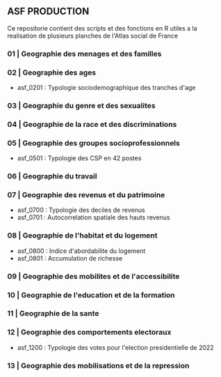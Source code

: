 ## ASF PRODUCTION

Ce repositorie contient des scripts et des fonctions en R utiles a la 
realisation de plusieurs planches de l'Atlas social de France

### 01 | Geographie des menages et des familles

### 02 | Geographie des ages

- asf_0201 : Typologie sociodemographique des tranches d'age

### 03 | Geographie du genre et des sexualites
### 04 | Geographie de la race et des discriminations
### 05 | Geographie des groupes socioprofessionnels

- asf_0501 : Typologie des CSP en 42 postes

### 06 | Geographie du travail
### 07 | Geographie des revenus et du patrimoine

- asf_0700 : Typologie des deciles de revenus
- asf_0701 : Autocorrelation spatiale des hauts revenus

### 08 | Geographie de l'habitat et du logement

- asf_0800 : Indice d'abordabilite du logement
- asf_0801 : Accumulation de richesse

### 09 | Geographie des mobilites et de l'accessibilite
### 10 | Geographie de l'education et de la formation
### 11 | Geographie de la sante
### 12 | Geographie des comportements electoraux

- asf_1200 : Typologie des votes pour l'election presidentielle de 2022

### 13 | Geographie des mobilisations et de la repression